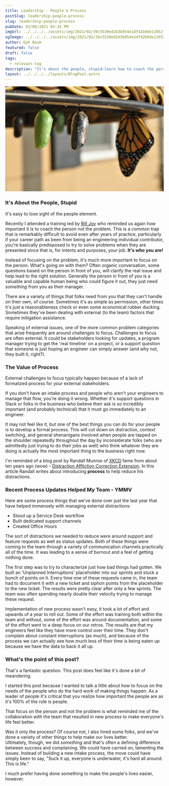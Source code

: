 ```yaml
---
title: Leadership - People & Process
postSlug: leadership-people-process
slug: leadership-people-process
pubDate: 03/08/2021 03:35 PM
imgUrl: ../../../../assets/img/2021/03/39c5530ed243b854e1df42b8de11652f48c502ff.jpeg
ogImage: ../../../../assets/img/2021/03/39c5530ed243b854e1df42b8de11652f48c502ff.jpeg
author: Eph Baum
featured: false
draft: false
tags:
  - relevant-tag
description: "It's about the people, stupid—learn how to coach the person, not the problem, and build processes that actually protect your team from constant interruptions. A leadership guide to managing external distractions, implementing service desks, and creating the structure your engineers desperately need."
layout: ../../../../layouts/BlogPost.astro
---
```


![Featured Image](../../../../assets/img/2021/03/39c5530ed243b854e1df42b8de11652f48c502ff.jpeg)

### It's About the People, Stupid

It's easy to lose sight of the people element.

Recently I attended a training led by [Bill Joy](https://en.wikipedia.org/wiki/Bill_Joy) who reminded us again how important it is to coach the person not the problem. This is a common trap that is remarkably difficult to avoid even after years of practice, particularly if your career path as been from being an engineering individual contributor, you're basically predisposed to try to solve problems when they are presented since that is, for intents and purposes, your job. **It's who you are!**

Instead of focusing on the problem, it's much more important to focus on the person. What's going on with them? Often organic conversation, some questions based on the person in front of you, will clarify the real issue and help lead to the right solution. Generally the person in front of you is a valuable and capable human being who could figure it out, they just need _something_ from you as their manager.

There are a variety of things that folks need from you that they can't handle on their own, of course. Sometimes it's as simple as permission, other times it's just a reasonableness check or even some economical rubber ducking. Sometimes they've been dealing with external (to the team) factors that require mitigation assistance.

Speaking of external issues, one of the more common problem categories that arise frequently are around challenges to focus. Challenges to focus are often external. It could be stakeholders looking for updates, a program manager trying to get the 'real timeline' on a project, or a support question that someone is just hoping an engineer can simply answer (and why not, they built it, right?).

### The Value of Process

External challenges to focus typically happen because of a lack of formalized process for your external stakeholders.

If you don't have an intake process and people who aren't your engineers to manage that flow, you're doing it wrong. Whether it's support questions in Slack or folks in the business who believe their ask is so incredibly important (and probably technical) that it must go immediately to an engineer.

It may not feel like it, but one of the best things you can do for your people is to develop a formal process. This will cut down on distraction, context switching, and general shenanigans involved when people are tapped on the shoulder repeatedly throughout the day by inconsiderate folks (who are admittedly just trying to do their jobs as well) who think whatever they are doing is actually the most important thing to the business right now.

I'm reminded of a blog post by Randall Munroe of [XKCD](https://xkcd.com/) fame from about ten years ago (wow) - [Distraction Affliction Correction Extension](https://blog.xkcd.com/2011/02/18/distraction-affliction-correction-extensio/). In this article Randall writes about introducing **process** to help reduce his distractions.

### Recent Process Updates Helped My Team - YMMV

Here are some process things that we've done over just the last year that have helped immensely with managing external distractions:

*   Stood up a Service Desk workflow
*   Built dedicated support channels
*   Created Office Hours

The sort of distractions we needed to reduce were around support and feature requests as well as status updates. Both of these things were coming to the team through a variety of communication channels practically all of the time. It was leading to a sense of burnout and a feel of getting nothing done.

The first step was to try to characterize just how bad things had gotten. We built an 'Unplanned Interruptions' placeholder into our sprints and stuck a bunch of points on it. Every time one of these requests came in, the team had to document it with a new ticket and siphon points from the placeholder to the new ticket. The results were pretty clear after only a few sprints. The team was often spending nearly double their velocity trying to manage these request.

Implementation of new process wasn't easy, it took a lot of effort and upwards of a year to roll out. Some of the effort was training both within the team and without, some of the effort was around documentation, and some of the effort went to a deep focus on our retros. The results are that my engineers feel like they have more control over their time. They don't complain about constant interruptions (as much), and because of the process we can actually see how much less of their time is being eaten up because we have the data to back it all up.

### What's the point of this post?

That's a fantastic question. This post does feel like it's done a bit of meandering.

I started this post because I wanted to talk a little about how to focus on the needs of the people who do the hard work of making things happen. As a leader of people it's critical that you realize how important the people are as it's 100% of the role is people.

That focus on the person and not the problem is what reminded me of the collaboration with the team that resulted in new process to make everyone's life feel better.

Was it only the process? Of course not, I also hired some folks, and we've done a variety of other things to help make our lives better.  
Ultimately, though, we did _something_ and that's often a defining difference between success and complaining. We could have carried on, lamenting the issues. Instead of building a new intake process, the move could have simply been to say, "Suck it up, everyone is underwater, it's hard all around. This is life."

I much prefer having done something to make the people's lives easier, however.
